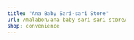 ```yaml
---
title: "Ana Baby Sari-sari Store"
url: /malabon/ana-baby-sari-sari-store/
shop: convenience
---
```

